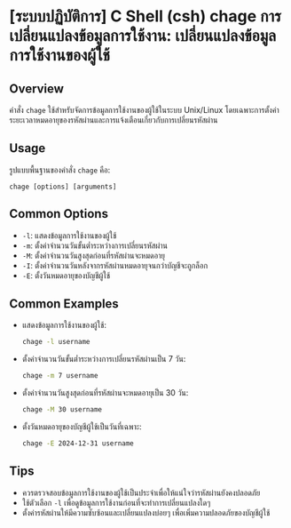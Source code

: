 # [ระบบปฏิบัติการ] C Shell (csh) chage การเปลี่ยนแปลงข้อมูลการใช้งาน: เปลี่ยนแปลงข้อมูลการใช้งานของผู้ใช้

## Overview
คำสั่ง `chage` ใช้สำหรับจัดการข้อมูลการใช้งานของผู้ใช้ในระบบ Unix/Linux โดยเฉพาะการตั้งค่าระยะเวลาหมดอายุของรหัสผ่านและการแจ้งเตือนเกี่ยวกับการเปลี่ยนรหัสผ่าน

## Usage
รูปแบบพื้นฐานของคำสั่ง `chage` คือ:
```
chage [options] [arguments]
```

## Common Options
- `-l`: แสดงข้อมูลการใช้งานของผู้ใช้
- `-m`: ตั้งค่าจำนวนวันขั้นต่ำระหว่างการเปลี่ยนรหัสผ่าน
- `-M`: ตั้งค่าจำนวนวันสูงสุดก่อนที่รหัสผ่านจะหมดอายุ
- `-I`: ตั้งค่าจำนวนวันหลังจากรหัสผ่านหมดอายุจนกว่าบัญชีจะถูกล็อก
- `-E`: ตั้งวันหมดอายุของบัญชีผู้ใช้

## Common Examples
- แสดงข้อมูลการใช้งานของผู้ใช้:
  ```bash
  chage -l username
  ```

- ตั้งค่าจำนวนวันขั้นต่ำระหว่างการเปลี่ยนรหัสผ่านเป็น 7 วัน:
  ```bash
  chage -m 7 username
  ```

- ตั้งค่าจำนวนวันสูงสุดก่อนที่รหัสผ่านจะหมดอายุเป็น 30 วัน:
  ```bash
  chage -M 30 username
  ```

- ตั้งวันหมดอายุของบัญชีผู้ใช้เป็นวันที่เฉพาะ:
  ```bash
  chage -E 2024-12-31 username
  ```

## Tips
- ควรตรวจสอบข้อมูลการใช้งานของผู้ใช้เป็นประจำเพื่อให้แน่ใจว่ารหัสผ่านยังคงปลอดภัย
- ใช้ตัวเลือก `-l` เพื่อดูข้อมูลการใช้งานก่อนที่จะทำการเปลี่ยนแปลงใดๆ
- ตั้งค่ารหัสผ่านให้มีความซับซ้อนและเปลี่ยนแปลงบ่อยๆ เพื่อเพิ่มความปลอดภัยของบัญชีผู้ใช้